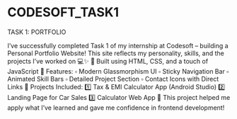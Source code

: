 # CODESOFT_TASK1
TASK 1: PORTFOLIO

I’ve successfully completed Task 1 of my internship at Codesoft – building a Personal Portfolio Website!
 This site reflects my personality, skills, and the projects I’ve worked on 💻✨
🔹 Built using HTML, CSS, and a touch of JavaScript
 🔹 Features:
 ▫️ Modern Glassmorphism UI
 ▫️ Sticky Navigation Bar
 ▫️ Animated Skill Bars
 ▫️ Detailed Project Section
 ▫️ Contact Icons with Direct Links
💼 Projects Included:
 1️⃣ Tax & EMI Calculator App (Android Studio)
 2️⃣ Landing Page for Car Sales
 3️⃣ Calculator Web App
🧠 This project helped me apply what I’ve learned and gave me confidence in frontend development!
